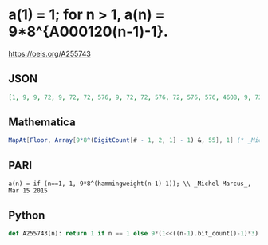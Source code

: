 # a\(1\) \= 1; for n \> 1, a\(n\) \= 9\*8^\{A000120\(n\-1\)\-1\}\.
https://oeis.org/A255743
## JSON
```JSON
[1, 9, 9, 72, 9, 72, 72, 576, 9, 72, 72, 576, 72, 576, 576, 4608, 9, 72, 72, 576, 72, 576, 576, 4608, 72, 576, 576, 4608, 576, 4608, 4608, 36864, 9, 72, 72, 576, 72, 576, 576, 4608, 72, 576, 576, 4608, 576, 4608, 4608, 36864, 72, 576, 576, 4608, 576, 4608, 4608]
```
## Mathematica
```Mathematica
MapAt[Floor, Array[9*8^(DigitCount[# - 1, 2, 1] - 1) &, 55], 1] (* _Michael De Vlieger_, Nov 03 2022 *)
```
## PARI
```PARI
a(n) = if (n==1, 1, 9*8^(hammingweight(n-1)-1)); \\ _Michel Marcus_, Mar 15 2015
```
## Python
```Python
def A255743(n): return 1 if n == 1 else 9*(1<<((n-1).bit_count()-1)*3) # _Chai Wah Wu_, Nov 15 2022
```
